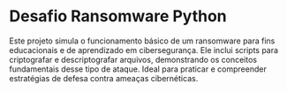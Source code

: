 # Desafio Ransomware Python
Este projeto simula o funcionamento básico de um ransomware para fins educacionais e de aprendizado em cibersegurança. Ele inclui scripts para criptografar e descriptografar arquivos, demonstrando os conceitos fundamentais desse tipo de ataque. Ideal para praticar e compreender estratégias de defesa contra ameaças cibernéticas.
